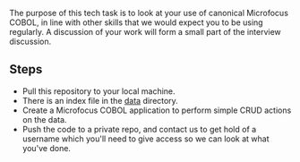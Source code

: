 The purpose of this tech task is to look at your use of canonical Microfocus COBOL, in line with other skills that we would expect you to be using regularly. A discussion of your work will form a small part of the interview discussion.

Steps
-----

* Pull this repository to your local machine.
* There is an index file in the [data](/data) directory.
* Create a Microfocus COBOL application to perform simple CRUD actions on the data.
* Push the code to a private repo, and contact us to get hold of a username which you'll need to give access so we can look at what you've done.
